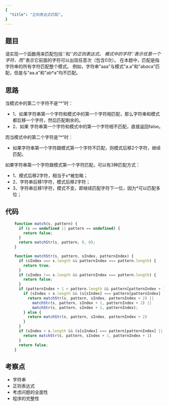 ```yaml
---
{
  "title": "正则表达式匹配",
}
---
```


## 题目

请实现一个函数用来匹配包括'.'和'*'的正则表达式。
模式中的字符'.'表示任意一个字符，而'*'表示它前面的字符可以出现任意次（包含0次）。 在本题中，匹配是指字符串的所有字符匹配整个模式。
例如，字符串"aaa"与模式"a.a"和"ab*ac*a"匹配，但是与"aa.a"和"ab*a"均不匹配。

## 思路

当模式中的第二个字符不是“*”时：
- 1、如果字符串第一个字符和模式中的第一个字符相匹配，那么字符串和模式都后移一个字符，然后匹配剩余的。
- 2、如果 字符串第一个字符和模式中的第一个字符相不匹配，直接返回false。
       
而当模式中的第二个字符是“*”时：
- 如果字符串第一个字符跟模式第一个字符不匹配，则模式后移2个字符，继续匹配。
      
如果字符串第一个字符跟模式第一个字符匹配，可以有3种匹配方式：
- 1、模式后移2字符，相当于x*被忽略；
- 2、字符串后移1字符，模式后移2字符；
- 3、字符串后移1字符，模式不变，即继续匹配字符下一位，因为*可以匹配多位；

## 代码

```js
    function match(s, pattern) {
      if (s == undefined || pattern == undefined) {
        return false;
      }
      return matchStr(s, pattern, 0, 0);
    }

    function matchStr(s, pattern, sIndex, patternIndex) {
      if (sIndex === s.length && patternIndex === pattern.length) {
        return true;
      }
      if (sIndex !== s.length && patternIndex === pattern.length) {
        return false;
      }
      if (patternIndex + 1 < pattern.length && pattern[patternIndex + 1] === '*') {
        if (sIndex < s.length && (s[sIndex] === pattern[patternIndex] || pattern[patternIndex] === '.')) {
          return matchStr(s, pattern, sIndex, patternIndex + 2) ||
            matchStr(s, pattern, sIndex + 1, patternIndex + 2) ||
            matchStr(s, pattern, sIndex + 1, patternIndex);
        } else {
          return matchStr(s, pattern, sIndex, patternIndex + 2)
        }
      }
      if (sIndex < s.length && (s[sIndex] === pattern[patternIndex] || pattern[patternIndex] === '.')) {
        return matchStr(s, pattern, sIndex + 1, patternIndex + 1)
      }
      return false;
    }
```

## 考察点

- 字符串
- 正则表达式
- 考虑问题的全面性
- 程序的完整性
